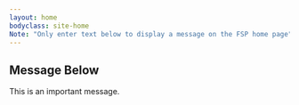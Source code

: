 ```yaml
---
layout: home
bodyclass: site-home
Note: "Only enter text below to display a message on the FSP home page"
---
```


## Message Below

This is an important message.
